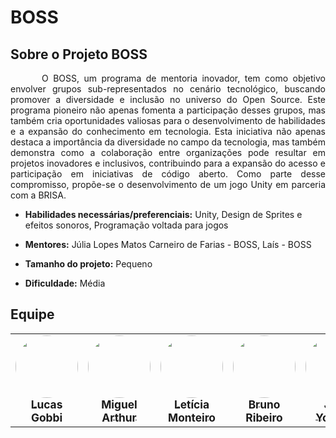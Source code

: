 # BOSS

## Sobre o Projeto BOSS

<p style="text-indent: 50px;text-align: justify;"> O BOSS, um programa de mentoria inovador, tem como objetivo envolver grupos sub-representados no cenário tecnológico, buscando promover a diversidade e inclusão no universo do Open Source. Este programa pioneiro não apenas fomenta a participação desses grupos, mas também cria oportunidades valiosas para o desenvolvimento de habilidades e a expansão do conhecimento em tecnologia. Esta iniciativa não apenas destaca a importância da diversidade no campo da tecnologia, mas também demonstra como a colaboração entre organizações pode resultar em projetos inovadores e inclusivos, contribuindo para a expansão do acesso e participação em iniciativas de código aberto. Como parte desse compromisso, propõe-se o desenvolvimento de um jogo Unity em parceria com a BRISA. </p>

- **Habilidades necessárias/preferenciais:** Unity, Design de Sprites e efeitos sonoros, Programação voltada para jogos 

- **Mentores:** Júlia Lopes Matos Carneiro de Farias - BOSS, Laís - BOSS 

- **Tamanho do projeto:** Pequeno 

- **Dificuldade:** Média

## Equipe

<table>
  <tr>
    <td align="center"><a href="https://github.com/LucasBergholz"><img style="border-radius: 50%;" src="https://avatars.githubusercontent.com/u/99743571?v=4" width="100px;" alt=""/><br /><sub><b><span style= "font-size: 1.3em;">Lucas Gobbi</span></b></sub></a><br />
    <td align="center"><a href="https://github.com/zlimaz"><img style="border-radius: 50%;" src="https://avatars.githubusercontent.com/u/98031566?v=4" width="100px;" alt=""/><br /><sub><b><span style= "font-size: 1.3em;">Miguel Arthur</span></b></sub></a><br />
    <td align="center"><a href="https://github.com/LetsMonteiro"><img style="border-radius: 50%;" src="https://avatars.githubusercontent.com/u/152661076?v=4" width="100px;" alt=""/><br /><sub><b><span style= "font-size: 1.3em;"> Letícia Monteiro </span></b></sub></a><br />
    <td align="center"><a href="https://github.com/brunoriibeiro"><img style="border-radius: 50%;" src="https://avatars.githubusercontent.com/u/87769920?v=4" width="100px;" alt=""/><br /><sub><b><span style= "font-size: 1.3em;">Bruno Ribeiro</span></b></sub></a><br />
    <td align="center"><a href="https://github.com/juliaryoshida"><img style="border-radius: 50%;" src="https://avatars.githubusercontent.com/u/101576391?v=4" width="100px;" alt=""/><br /><sub><b><span style="font-size: 1.3em;">Júlia Yoshida</span></b></sub></a><br /><a href="Link git" title="Rocketseat"></a></td>
    <td align="center"><a href="https://github.com/thgomes"><img style="border-radius: 50%;" src="https://avatars.githubusercontent.com/u/60148256?v=4" width="100px;" alt=""/><br /><sub><b><span style="font-size: 1.3em;">Thiago Gomes</span></b></sub></a><br />
  </tr>
</table>